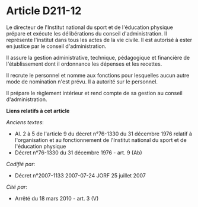 # Article D211-12

Le directeur de l'Institut national du sport et de l'éducation physique prépare et exécute les délibérations du conseil
d'administration. Il représente l'institut dans tous les actes de la vie civile. Il est autorisé à ester en justice par le
conseil d'administration.

Il assure la gestion administrative, technique, pédagogique et financière de l'établissement dont il ordonnance les dépenses
et les recettes.

Il recrute le personnel et nomme aux fonctions pour lesquelles aucun autre mode de nomination n'est prévu. Il a autorité sur
le personnel.

Il prépare le règlement intérieur et rend compte de sa gestion au conseil d'administration.

**Liens relatifs à cet article**

_Anciens textes_:

  - Al. 2 à 5 de l'article 9 du décret n°76-1330 du 31 décembre 1976 relatif à l'organisation et au fonctionnement de l'Institut national du sport et de l'éducation physique
  - Décret n°76-1330 du 31 décembre 1976 - art. 9 (Ab)

_Codifié par_:

  - Décret n°2007-1133 2007-07-24 JORF 25 juillet 2007

_Cité par_:

  - Arrêté du 18 mars 2010 - art. 3 (V)
